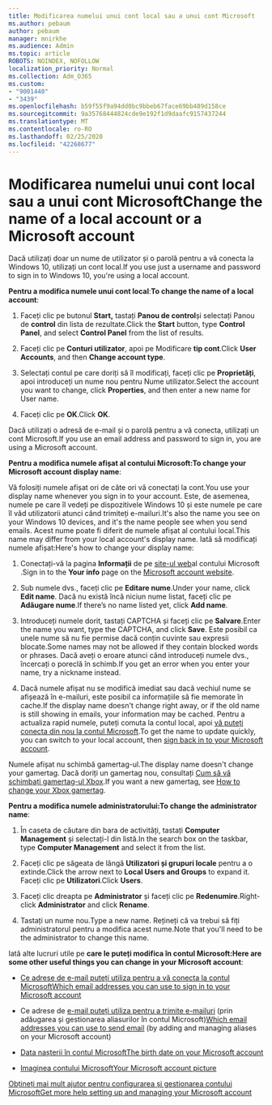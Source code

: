 ```yaml
---
title: Modificarea numelui unui cont local sau a unui cont Microsoft
ms.author: pebaum
author: pebaum
manager: mnirkhe
ms.audience: Admin
ms.topic: article
ROBOTS: NOINDEX, NOFOLLOW
localization_priority: Normal
ms.collection: Adm_O365
ms.custom:
- "9001440"
- "3439"
ms.openlocfilehash: b59f55f9a94dd0bc9bbeb67face69bb489d158ce
ms.sourcegitcommit: 9a35768444824cde9e192f1d9daafc9157437244
ms.translationtype: MT
ms.contentlocale: ro-RO
ms.lasthandoff: 02/25/2020
ms.locfileid: "42268677"
---
```

# <a name="change-the-name-of-a-local-account-or-a-microsoft-account"></a><span data-ttu-id="0b22f-102">Modificarea numelui unui cont local sau a unui cont Microsoft</span><span class="sxs-lookup"><span data-stu-id="0b22f-102">Change the name of a local account or a Microsoft account</span></span>

<span data-ttu-id="0b22f-103">Dacă utilizați doar un nume de utilizator și o parolă pentru a vă conecta la Windows 10, utilizați un cont local.</span><span class="sxs-lookup"><span data-stu-id="0b22f-103">If you use just a username and password to sign in to Windows 10, you're using a local account.</span></span> 

<span data-ttu-id="0b22f-104">**Pentru a modifica numele unui cont local**:</span><span class="sxs-lookup"><span data-stu-id="0b22f-104">**To change the name of a local account**:</span></span>

1. <span data-ttu-id="0b22f-105">Faceți clic pe butonul **Start,** tastați **Panou de control**și selectați Panou de **control** din lista de rezultate.</span><span class="sxs-lookup"><span data-stu-id="0b22f-105">Click the **Start** button, type **Control Panel**, and select **Control Panel** from the list of results.</span></span>

2. <span data-ttu-id="0b22f-106">Faceți clic pe **Conturi utilizator**, apoi pe Modificare **tip cont**.</span><span class="sxs-lookup"><span data-stu-id="0b22f-106">Click **User Accounts**, and then **Change account type**.</span></span>

3. <span data-ttu-id="0b22f-107">Selectați contul pe care doriți să îl modificați, faceți clic pe **Proprietăți**, apoi introduceți un nume nou pentru Nume utilizator.</span><span class="sxs-lookup"><span data-stu-id="0b22f-107">Select the account you want to change, click **Properties**, and then enter a new name for User name.</span></span>

4. <span data-ttu-id="0b22f-108">Faceți clic pe **OK**.</span><span class="sxs-lookup"><span data-stu-id="0b22f-108">Click **OK**.</span></span>

<span data-ttu-id="0b22f-109">Dacă utilizați o adresă de e-mail și o parolă pentru a vă conecta, utilizați un cont Microsoft.</span><span class="sxs-lookup"><span data-stu-id="0b22f-109">If you use an email address and password to sign in, you are using a Microsoft account.</span></span>

<span data-ttu-id="0b22f-110">**Pentru a modifica numele afișat al contului Microsoft:**</span><span class="sxs-lookup"><span data-stu-id="0b22f-110">**To change your Microsoft account display name**:</span></span>

<span data-ttu-id="0b22f-111">Vă folosiți numele afișat ori de câte ori vă conectați la cont.</span><span class="sxs-lookup"><span data-stu-id="0b22f-111">You use your display name whenever you sign in to your account.</span></span> <span data-ttu-id="0b22f-112">Este, de asemenea, numele pe care îl vedeți pe dispozitivele Windows 10 și este numele pe care îl văd utilizatorii atunci când trimiteți e-mailuri.</span><span class="sxs-lookup"><span data-stu-id="0b22f-112">It's also the name you see on your Windows 10 devices, and it's the name people see when you send emails.</span></span> <span data-ttu-id="0b22f-113">Acest nume poate fi diferit de numele afișat al contului local.</span><span class="sxs-lookup"><span data-stu-id="0b22f-113">This name may differ from your local account's display name.</span></span> <span data-ttu-id="0b22f-114">Iată să modificați numele afișat:</span><span class="sxs-lookup"><span data-stu-id="0b22f-114">Here's how to change your display name:</span></span>

1. <span data-ttu-id="0b22f-115">Conectați-vă la pagina **Informații** de pe [site-ul web](https://account.microsoft.com/)al contului Microsoft .</span><span class="sxs-lookup"><span data-stu-id="0b22f-115">Sign in to the **Your info** page on the [Microsoft account website](https://account.microsoft.com/).</span></span>

2. <span data-ttu-id="0b22f-116">Sub numele dvs., faceți clic pe **Editare nume**.</span><span class="sxs-lookup"><span data-stu-id="0b22f-116">Under your name, click **Edit name**.</span></span> <span data-ttu-id="0b22f-117">Dacă nu există încă niciun nume listat, faceți clic pe **Adăugare nume**.</span><span class="sxs-lookup"><span data-stu-id="0b22f-117">If there’s no name listed yet, click **Add name**.</span></span> 

3. <span data-ttu-id="0b22f-118">Introduceți numele dorit, tastați CAPTCHA și faceți clic pe **Salvare**.</span><span class="sxs-lookup"><span data-stu-id="0b22f-118">Enter the name you want, type the CAPTCHA, and click **Save**.</span></span> <span data-ttu-id="0b22f-119">Este posibil ca unele nume să nu fie permise dacă conțin cuvinte sau expresii blocate.</span><span class="sxs-lookup"><span data-stu-id="0b22f-119">Some names may not be allowed if they contain blocked words or phrases.</span></span> <span data-ttu-id="0b22f-120">Dacă aveți o eroare atunci când introduceți numele dvs., încercați o poreclă în schimb.</span><span class="sxs-lookup"><span data-stu-id="0b22f-120">If you get an error when you enter your name, try a nickname instead.</span></span>

4. <span data-ttu-id="0b22f-121">Dacă numele afișat nu se modifică imediat sau dacă vechiul nume se afișează în e-mailuri, este posibil ca informațiile să fie memorate în cache.</span><span class="sxs-lookup"><span data-stu-id="0b22f-121">If the display name doesn't change right away, or if the old name is still showing in emails, your information may be cached.</span></span> <span data-ttu-id="0b22f-122">Pentru a actualiza rapid numele, puteți comuta la contul local, apoi [vă puteți conecta din nou la contul Microsoft](https://account.microsoft.com/).</span><span class="sxs-lookup"><span data-stu-id="0b22f-122">To get the name to update quickly, you can switch to your local account, then [sign back in to your Microsoft account](https://account.microsoft.com/).</span></span>

<span data-ttu-id="0b22f-123">Numele afișat nu schimbă gamertag-ul.</span><span class="sxs-lookup"><span data-stu-id="0b22f-123">The display name doesn't change your gamertag.</span></span> <span data-ttu-id="0b22f-124">Dacă doriți un gamertag nou, consultați [Cum să vă schimbați gamertag-ul Xbox](https://support.xbox.com/id-ID/account-management/change-xbox-live-gamertag).</span><span class="sxs-lookup"><span data-stu-id="0b22f-124">If you want a new gamertag, see [How to change your Xbox gamertag](https://support.xbox.com/id-ID/account-management/change-xbox-live-gamertag).</span></span>

<span data-ttu-id="0b22f-125">**Pentru a modifica numele administratorului:**</span><span class="sxs-lookup"><span data-stu-id="0b22f-125">**To change the administrator name**:</span></span>

1. <span data-ttu-id="0b22f-126">În caseta de căutare din bara de activități, tastați **Computer Management** și selectați-l din listă.</span><span class="sxs-lookup"><span data-stu-id="0b22f-126">In the search box on the taskbar, type **Computer Management** and select it from the list.</span></span>

2. <span data-ttu-id="0b22f-127">Faceți clic pe săgeata de lângă **Utilizatori și grupuri locale** pentru a o extinde.</span><span class="sxs-lookup"><span data-stu-id="0b22f-127">Click the arrow next to **Local Users and Groups** to expand it.</span></span> <span data-ttu-id="0b22f-128">Faceți clic pe **Utilizatori**.</span><span class="sxs-lookup"><span data-stu-id="0b22f-128">Click **Users**.</span></span>

3. <span data-ttu-id="0b22f-129">Faceți clic dreapta pe **Administrator** și faceți clic pe **Redenumire**.</span><span class="sxs-lookup"><span data-stu-id="0b22f-129">Right-click **Administrator** and click **Rename**.</span></span>

4. <span data-ttu-id="0b22f-130">Tastați un nume nou.</span><span class="sxs-lookup"><span data-stu-id="0b22f-130">Type a new name.</span></span> <span data-ttu-id="0b22f-131">Rețineți că va trebui să fiți administratorul pentru a modifica acest nume.</span><span class="sxs-lookup"><span data-stu-id="0b22f-131">Note that you'll need to be the administrator to change this name.</span></span>

<span data-ttu-id="0b22f-132">Iată alte lucruri utile pe **care le puteți modifica în contul Microsoft:**</span><span class="sxs-lookup"><span data-stu-id="0b22f-132">**Here are some other useful things you can change in your Microsoft account**:</span></span>

- [<span data-ttu-id="0b22f-133">Ce adrese de e-mail puteți utiliza pentru a vă conecta la contul Microsoft</span><span class="sxs-lookup"><span data-stu-id="0b22f-133">Which email addresses you can use to sign in to your Microsoft account</span></span>](https://support.microsoft.com/help/4026162)

- <span data-ttu-id="0b22f-134">Ce adrese de [e-mail puteți utiliza pentru a trimite e-mailuri](https://support.microsoft.com/help/12407) (prin adăugarea și gestionarea aliasurilor în contul Microsoft)</span><span class="sxs-lookup"><span data-stu-id="0b22f-134">[Which email addresses you can use to send email](https://support.microsoft.com/help/12407) (by adding and managing aliases on your Microsoft account)</span></span>

- [<span data-ttu-id="0b22f-135">Data nașterii în contul Microsoft</span><span class="sxs-lookup"><span data-stu-id="0b22f-135">The birth date on your Microsoft account</span></span>](https://support.microsoft.com/help/12411)

- [<span data-ttu-id="0b22f-136">Imaginea contului Microsoft</span><span class="sxs-lookup"><span data-stu-id="0b22f-136">Your Microsoft account picture</span></span>](https://support.microsoft.com/help/4026790)

[<span data-ttu-id="0b22f-137">Obțineți mai mult ajutor pentru configurarea și gestionarea contului Microsoft</span><span class="sxs-lookup"><span data-stu-id="0b22f-137">Get more help setting up and managing your Microsoft account</span></span>](https://support.microsoft.com/hub/4294457/microsoft-account-help#manage-account)